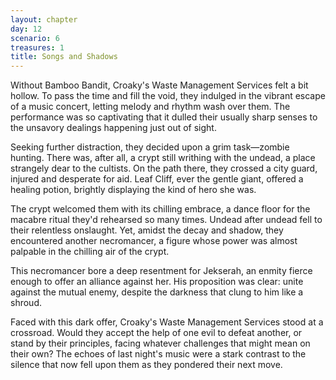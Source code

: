 ```yaml
---
layout: chapter
day: 12
scenario: 6
treasures: 1
title: Songs and Shadows
---
```


Without Bamboo Bandit, Croaky's Waste Management Services felt a bit hollow. To
pass the time and fill the void, they indulged in the vibrant escape of a music
concert, letting melody and rhythm wash over them. The performance was so
captivating that it dulled their usually sharp senses to the unsavory dealings
happening just out of sight.

Seeking further distraction, they decided upon a grim task—zombie hunting. There
was, after all, a crypt still writhing with the undead, a place strangely dear
to
the cultists. On the path there, they crossed a city guard, injured and
desperate
for aid. Leaf Cliff, ever the gentle giant, offered a healing potion, brightly
displaying the kind of hero she was.

The crypt welcomed them with its chilling embrace, a dance floor for the macabre
ritual they'd rehearsed so many times. Undead after undead fell to their
relentless
onslaught. Yet, amidst the decay and shadow, they encountered another
necromancer,
a figure whose power was almost palpable in the chilling air of the crypt.

This necromancer bore a deep resentment for Jekserah, an enmity fierce enough to
offer an alliance against her. His proposition was clear: unite against the
mutual
enemy, despite the darkness that clung to him like a shroud.

Faced with this dark offer, Croaky's Waste Management Services stood at a
crossroad.
Would they accept the help of one evil to defeat another, or stand by their
principles,
facing whatever challenges that might mean on their own? The echoes of last
night's
music were a stark contrast to the silence that now fell upon them as they
pondered
their next move.
